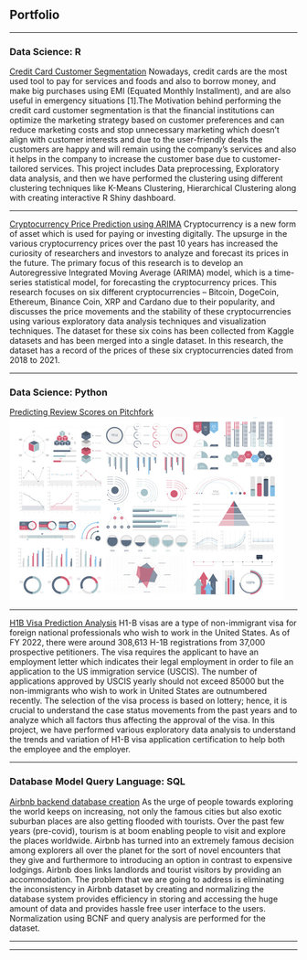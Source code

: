## Portfolio

---

### Data Science: R

[Credit Card Customer Segmentation](/1.1_Credit_card.md)
Nowadays, credit cards are the most used tool to pay for services and foods and also to borrow money, and make big purchases using EMI (Equated Monthly Installment), and are also useful in emergency situations [1].The Motivation behind performing the credit card customer segmentation is that the financial institutions can optimize the marketing strategy based on customer preferences and can reduce marketing costs and stop unnecessary marketing which doesn’t align with customer interests and due to the user-friendly deals the customers are happy and will remain using the company’s services and also it helps in the company to increase the customer base due to customer-tailored services.
This project includes Data preprocessing, Exploratory data analysis, and then we have performed the clustering using different clustering techniques like K-Means Clustering, Hierarchical Clustering along with creating interactive R Shiny dashboard.

---
[Cryptocurrency Price Prediction using ARIMA](/02_Crypto.pdf)
Cryptocurrency is a new form of asset which is used for paying or investing digitally. The upsurge in the various cryptocurrency prices over the past 10 years has increased the curiosity of researchers and investors to analyze and forecast its prices in the future. The primary focus of this research is to develop an Autoregressive Integrated Moving Average (ARIMA) model, which is a time-series statistical model, for forecasting the cryptocurrency prices. This research focuses on six different cryptocurrencies – Bitcoin, DogeCoin, Ethereum, Binance Coin, XRP and Cardano due to their popularity, and discusses the price movements and the stability of these cryptocurrencies using various exploratory data analysis techniques and visualization techniques. The dataset for these six coins has been collected from Kaggle datasets and has been merged into a single dataset. In this research, the dataset has a record of the prices of these six cryptocurrencies dated from 2018 to 2021.

---

### Data Science: Python

[Predicting Review Scores on Pitchfork](/2.1_pitch_fork.html)
<img src="Images/dummy_thumbnail.jpg?raw=true"/>

---
[H1B Visa Prediction Analysis](/H1B_Visa_Report.pdf)
H1-B visas are a type of non-immigrant visa for foreign national professionals who wish to work in the United States. As of FY 2022, there were around 308,613 H-1B registrations from 37,000 prospective petitioners. The visa requires the applicant to have an employment letter which indicates their legal employment in order to file an application to the US immigration service (USCIS). The number of applications approved by USCIS yearly should not exceed 85000 but the non-immigrants who wish to work in United States are outnumbered recently. The selection of the visa process is based on lottery; hence, it is crucial to understand the case status movements from the past years and to analyze which all factors thus affecting the approval of the visa. In this project, we have performed various exploratory data analysis to understand the trends and variation of H1-B visa application certification to help both the employee and the employer.

---

### Database Model Query Language: SQL

[Airbnb backend database creation](/3_SQL_airbnb.pdf)
As the urge of people towards exploring the world keeps on increasing, not only the famous cities but also exotic suburban places are also getting flooded with tourists. Over the past few years (pre-covid), tourism is at boom enabling people to visit and explore the places worldwide. Airbnb has turned into an extremely famous decision among explorers all over the planet for the sort of novel encounters that they give and furthermore to introducing an option in contrast to expensive lodgings. Airbnb does links landlords and tourist visitors by providing an accommodation. The problem that we are going to address is eliminating the inconsistency in Airbnb dataset by creating and normalizing the database system provides efficiency in storing and accessing the huge amount of data and provides hassle free user interface to the users. Normalization using BCNF and query analysis are performed for the dataset.

---





---
